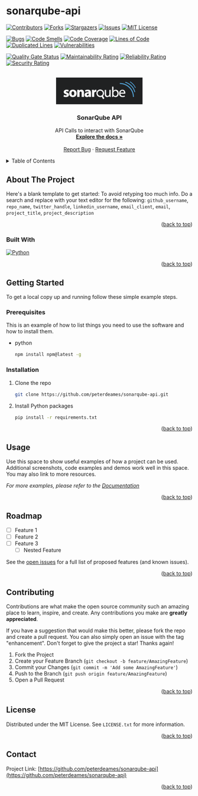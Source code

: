 # sonarqube-api

<a name="readme-top"></a>


<!-- PROJECT SHIELDS -->
<!--
*** I'm using markdown "reference style" links for readability.
*** Reference links are enclosed in brackets [ ] instead of parentheses ( ).
*** See the bottom of this document for the declaration of the reference variables
*** for contributors-url, forks-url, etc. This is an optional, concise syntax you may use.
*** https://www.markdownguide.org/basic-syntax/#reference-style-links
-->
[![Contributors][contributors-shield]][contributors-url]
[![Forks][forks-shield]][forks-url]
[![Stargazers][stars-shield]][stars-url]
[![Issues][issues-shield]][issues-url]
[![MIT License][license-shield]][license-url]

[![Bugs][bugs-badge]][sonar-url]
[![Code Smells][codesmells-badge]][sonar-url]
[![Code Coverage][coverage-badge]][sonar-url]
[![Lines of Code][loc-badge]][sonar-url]
[![Duplicated Lines][duplicatedlines-badge]][sonar-url]
[![Vulnerabilities][vulnerabilities-badge]][sonar-url]

[![Quality Gate Status][qualitygate-badge]][sonar-url]
[![Maintainability Rating][maintainability-badge]][sonar-url]
[![Reliability Rating][reliability-badge]][sonar-url]
[![Security Rating][security-badge]][sonar-url]


<!-- PROJECT LOGO -->
<br />
<div align="center">
  <a href="https://github.com/peterdeames/sonarqube-api">
    <img src="images/logo.png" alt="Logo">
  </a>

<h3 align="center">SonarQube API</h3>

  <p align="center">
    API Calls to interact with SonarQube
    <br />
    <a href="https://github.com/peterdeames/sonarqube-api"><strong>Explore the docs »</strong></a>
    <br />
    <br />
    <a href="https://github.com/peterdeames/sonarqube-api/issues">Report Bug</a>
    ·
    <a href="https://github.com/peterdeames/sonarqube-api/issues">Request Feature</a>
  </p>
</div>



<!-- TABLE OF CONTENTS -->
<details>
  <summary>Table of Contents</summary>
  <ol>
    <li>
      <a href="#about-the-project">About The Project</a>
      <ul>
        <li><a href="#built-with">Built With</a></li>
      </ul>
    </li>
    <li>
      <a href="#getting-started">Getting Started</a>
      <ul>
        <li><a href="#prerequisites">Prerequisites</a></li>
        <li><a href="#installation">Installation</a></li>
      </ul>
    </li>
    <li><a href="#usage">Usage</a></li>
    <li><a href="#roadmap">Roadmap</a></li>
    <li><a href="#contributing">Contributing</a></li>
    <li><a href="#license">License</a></li>
    <li><a href="#contact">Contact</a></li>
    <li><a href="#acknowledgments">Acknowledgments</a></li>
  </ol>
</details>



<!-- ABOUT THE PROJECT -->
## About The Project

Here's a blank template to get started: To avoid retyping too much info. Do a search and replace with your text editor for the following: `github_username`, `repo_name`, `twitter_handle`, `linkedin_username`, `email_client`, `email`, `project_title`, `project_description`

<p align="right">(<a href="#readme-top">back to top</a>)</p>



### Built With

[![Python][Python.org]][Python-url]

<p align="right">(<a href="#readme-top">back to top</a>)</p>



<!-- GETTING STARTED -->
## Getting Started


To get a local copy up and running follow these simple example steps.

### Prerequisites

This is an example of how to list things you need to use the software and how to install them.
* python
  ```sh
  npm install npm@latest -g
  ```

### Installation

1. Clone the repo
   ```sh
   git clone https://github.com/peterdeames/sonarqube-api.git
   ```
2. Install Python packages
   ```sh
   pip install -r requirements.txt
   ```

<p align="right">(<a href="#readme-top">back to top</a>)</p>



<!-- USAGE EXAMPLES -->
## Usage

Use this space to show useful examples of how a project can be used. Additional screenshots, code examples and demos work well in this space. You may also link to more resources.

_For more examples, please refer to the [Documentation](https://example.com)_

<p align="right">(<a href="#readme-top">back to top</a>)</p>



<!-- ROADMAP -->
## Roadmap

- [ ] Feature 1
- [ ] Feature 2
- [ ] Feature 3
    - [ ] Nested Feature

See the [open issues](https://github.com/peterdeames/sonarqube-api/issues) for a full list of proposed features (and known issues).

<p align="right">(<a href="#readme-top">back to top</a>)</p>



<!-- CONTRIBUTING -->
## Contributing

Contributions are what make the open source community such an amazing place to learn, inspire, and create. Any contributions you make are **greatly appreciated**.

If you have a suggestion that would make this better, please fork the repo and create a pull request. You can also simply open an issue with the tag "enhancement".
Don't forget to give the project a star! Thanks again!

1. Fork the Project
2. Create your Feature Branch (`git checkout -b feature/AmazingFeature`)
3. Commit your Changes (`git commit -m 'Add some AmazingFeature'`)
4. Push to the Branch (`git push origin feature/AmazingFeature`)
5. Open a Pull Request

<p align="right">(<a href="#readme-top">back to top</a>)</p>



<!-- LICENSE -->
## License

Distributed under the MIT License. See `LICENSE.txt` for more information.

<p align="right">(<a href="#readme-top">back to top</a>)</p>



<!-- CONTACT -->
## Contact

Project Link: [https://github.com/peterdeames/sonarqube-api](https://github.com/peterdeames/sonarqube-api)

<p align="right">(<a href="#readme-top">back to top</a>)</p>



<!-- ACKNOWLEDGMENTS -->
<!-- ## Acknowledgments

* []()
* []()
* []()

<p align="right">(<a href="#readme-top">back to top</a>)</p> -->



<!-- MARKDOWN LINKS & IMAGES -->
<!-- https://www.markdownguide.org/basic-syntax/#reference-style-links -->
[contributors-shield]: https://img.shields.io/github/contributors/peterdeames/sonarqube-api.svg?style=for-the-badge
[contributors-url]: https://github.com/peterdeames/sonarqube-api/graphs/contributors
[forks-shield]: https://img.shields.io/github/forks/peterdeames/sonarqube-api.svg?style=for-the-badge
[forks-url]: https://github.com/peterdeames/sonarqube-api/network/members
[stars-shield]: https://img.shields.io/github/stars/peterdeames/sonarqube-api.svg?style=for-the-badge
[stars-url]: https://github.com/peterdeames/sonarqube-api/stargazers
[issues-shield]: https://img.shields.io/github/issues/peterdeames/sonarqube-api.svg?style=for-the-badge
[issues-url]: https://github.com/peterdeames/sonarqube-api/issues
[license-shield]: https://img.shields.io/github/license/peterdeames/sonarqube-api.svg?style=for-the-badge
[license-url]: https://github.com/peterdeames/sonarqube-api/blob/master/LICENSE.txt
[product-screenshot]: images/screenshot.png
[Python.org]: https://img.shields.io/badge/Python-0769AD?style=for-the-badge&logo=python&logoColor=white
[Python-url]: https://www.python.org

[sonar-url]: https://sonarcloud.io/summary/new_code?id=peterdeames_sonarqube-api
[bugs-badge]: https://sonarcloud.io/api/project_badges/measure?project=peterdeames_sonarqube-api&metric=bugs
[codesmells-badge]: https://sonarcloud.io/api/project_badges/measure?project=peterdeames_sonarqube-api&metric=code_smells
[coverage-badge]: https://sonarcloud.io/api/project_badges/measure?project=peterdeames_sonarqube-api&metric=coverage
[loc-badge]: https://sonarcloud.io/api/project_badges/measure?project=peterdeames_sonarqube-api&metric=ncloc
[duplicatedlines-badge]: https://sonarcloud.io/api/project_badges/measure?project=peterdeames_sonarqube-api&metric=duplicated_lines_density
[vulnerabilities-badge]: https://sonarcloud.io/api/project_badges/measure?project=peterdeames_sonarqube-api&metric=vulnerabilities

[qualitygate-badge]: https://sonarcloud.io/api/project_badges/measure?project=peterdeames_sonarqube-api&metric=alert_status
[maintainability-badge]: https://sonarcloud.io/api/project_badges/measure?project=peterdeames_sonarqube-api&metric=sqale_rating
[reliability-badge]: https://sonarcloud.io/api/project_badges/measure?project=peterdeames_sonarqube-api&metric=reliability_rating
[security-badge]: https://sonarcloud.io/api/project_badges/measure?project=peterdeames_sonarqube-api&metric=security_rating
